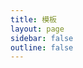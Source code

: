 ```yaml
---
title: 模板
layout: page
sidebar: false
outline: false
---
```


<script type="ts" setup>
  import TemplateList from '.vitepress/theme/components/TemplateList.vue';
</script>

<template-list />
